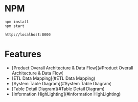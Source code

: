 # NPM
  
```
npm install
npm start
```
    http://localhost:8000

# Features

- [Product Overall Architecture & Data Flow](#Product Overall Architecture & Data Flow)
- [ETL Data Mapping](#ETL Data Mapping)
- [System Table Diagram](#System Table Diagram)
- [Table Detail Diagram](#Table Detail Diagram)
- [Information HighLighting](#Information HighLighting)
